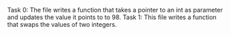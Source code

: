 Task 0: The file writes a function that takes a pointer to an int as parameter and updates the value it points to to 98.
Task 1: This file writes a function that swaps the values of two integers.
